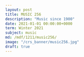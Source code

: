 ```yaml
---
layout: post
title: MUSIC 256
description: "Music since 1900"
date: 2021-01-01 00:00:00+0000
term: Winter 2021
subject: music
md: /mdf/1211/music256/
image: "/crs_banner/music256.jpg"
draft: true
---
```

